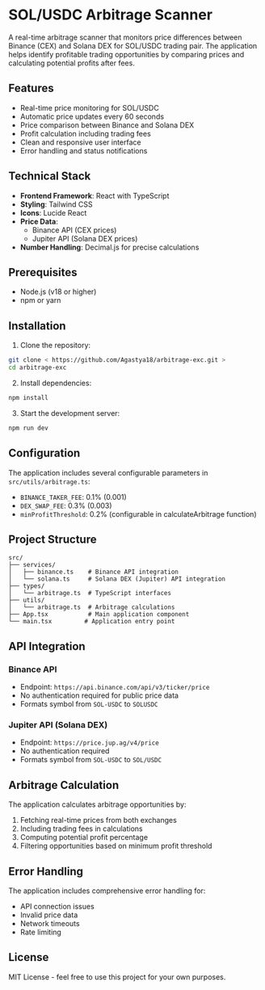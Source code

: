 # SOL/USDC Arbitrage Scanner

A real-time arbitrage scanner that monitors price differences between Binance (CEX) and Solana DEX for SOL/USDC trading pair. The application helps identify profitable trading opportunities by comparing prices and calculating potential profits after fees.

## Features

- Real-time price monitoring for SOL/USDC
- Automatic price updates every 60 seconds
- Price comparison between Binance and Solana DEX
- Profit calculation including trading fees
- Clean and responsive user interface
- Error handling and status notifications

## Technical Stack

- **Frontend Framework**: React with TypeScript
- **Styling**: Tailwind CSS
- **Icons**: Lucide React
- **Price Data**: 
  - Binance API (CEX prices)
  - Jupiter API (Solana DEX prices)
- **Number Handling**: Decimal.js for precise calculations

## Prerequisites

- Node.js (v18 or higher)
- npm or yarn

## Installation

1. Clone the repository:
```bash
git clone < https://github.com/Agastya18/arbitrage-exc.git >
cd arbitrage-exc
```

2. Install dependencies:
```bash
npm install
```

3. Start the development server:
```bash
npm run dev
```

## Configuration

The application includes several configurable parameters in `src/utils/arbitrage.ts`:

- `BINANCE_TAKER_FEE`: 0.1% (0.001)
- `DEX_SWAP_FEE`: 0.3% (0.003)
- `minProfitThreshold`: 0.2% (configurable in calculateArbitrage function)

## Project Structure

```
src/
├── services/
│   ├── binance.ts    # Binance API integration
│   └── solana.ts     # Solana DEX (Jupiter) API integration
├── types/
│   └── arbitrage.ts  # TypeScript interfaces
├── utils/
│   └── arbitrage.ts  # Arbitrage calculations
├── App.tsx           # Main application component
└── main.tsx         # Application entry point
```

## API Integration

### Binance API
- Endpoint: `https://api.binance.com/api/v3/ticker/price`
- No authentication required for public price data
- Formats symbol from `SOL-USDC` to `SOLUSDC`

### Jupiter API (Solana DEX)
- Endpoint: `https://price.jup.ag/v4/price`
- No authentication required
- Formats symbol from `SOL-USDC` to `SOL/USDC`

## Arbitrage Calculation

The application calculates arbitrage opportunities by:
1. Fetching real-time prices from both exchanges
2. Including trading fees in calculations
3. Computing potential profit percentage
4. Filtering opportunities based on minimum profit threshold

## Error Handling

The application includes comprehensive error handling for:
- API connection issues
- Invalid price data
- Network timeouts
- Rate limiting



## License

MIT License - feel free to use this project for your own purposes.
